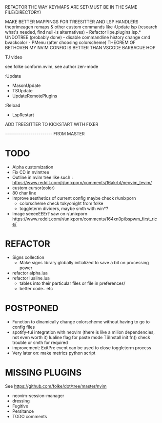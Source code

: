 REFACTOR THE WAY KEYMAPS ARE SET(MUST BE IN THE SAME FILE/DIRECTORY)

MAKE BETTER MAPPINGS FOR TREESITTER AND LSP HANDLERS
theprimeagen remaps & other
custom commands like :Update
lsp (research what's needed, find null-ls alternatives)
    - Refactor lipe.plugins.lsp.*
UNDOTREE
(probably done) - disable commandline history
change cmd bvackcolor - PMenu (after choosing colorscheme)
THEOREM OF BETHOVEN MY NVIM CONFIG IS BETTER THAN VSCODE
BARBACUE
HOP

TJ video

see folke
conform.nvim, see author
zen-mode


:Update
- MasonUpdate
- TSUpdate
- UpdateRemotePlugins

:Reload
- LspRestart

ADD TREESITTER TO KICKSTART WITH FIXER

------------------------ FROM MASTER
# TODO 
- Alpha customization
- Fix CD in nvimtree
- Outline in nvim tree like such : https://www.reddit.com/r/unixporn/comments/16akrbt/neovim_tevim/
- custom cursor(color)
- 80 char line
- Improve aesthetics of current config maybe check r/unixporn
    - colorscheme check tokyonight from folke
    - toggleterm dividers, maybe smth with win*?
- Image seeeeEEEr? saw on r/unixporn https://www.reddit.com/r/unixporn/comments/164xn0p/bspwm_first_rice/

# REFACTOR
- Signs collection
    - Make signs library globally initialized to save a bit on processing power
- refactor alpha.lua
- refactor lualine.lua 
    - tables into their particular files or file in preferences/
    - better code.. etc

# POSTPONED
- Function to dinamically change colorscheme without having to go to config files
- spotify-tui integration with neovim (there is like a milion dependencies, not even worth it) lualine flag for paste mode TSInstall init fn() check trouble or smth for required
- improvement: ExitPre event can be used to close toggleterm process 
- Very later on: make metrics python script

# MISSING PLUGINS
See https://github.com/folke/dot/tree/master/nvim

- neovim-session-manager
- dressing
- Fugitive
- Persitance
- TODO comments

